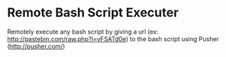 Remote Bash Script Executer
====================

Remotely execute any bash script by giving a url (ex: http://pastebin.com/raw.php?i=vFSATd0e) to the bash script using Pusher (http://pusher.com/)
